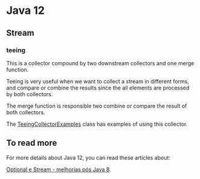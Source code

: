 # Java 12

## Stream

### teeing

This is a collector compound by two downstream collectors and one merge function.

Teeing is very useful when we want to collect a stream in different forms, and compare or combine the results since the all elements are processed by both collectors.

The merge function is responsible two combine or compare the result of both collectors.

The [TeeingCollectorExamples](https://github.com/frozendo/study-java/blob/java-12/src/com/frozendo/streams/TeeingCollectorExamples.java) class has examples of using this collector.

## To read more

For more details about Java 12, you can read these articles about:

[Optional e Stream - melhorias pós Java 8](https://frozendo.medium.com/optional-e-stream-melhorias-p%C3%B3s-java-8-95262079396f#a960).

